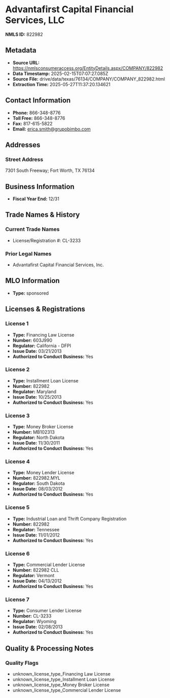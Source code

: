 # Advantafirst Capital Financial Services, LLC

**NMLS ID:** 822982

## Metadata
- **Source URL:** https://nmlsconsumeraccess.org/EntityDetails.aspx/COMPANY/822982
- **Data Timestamp:** 2025-02-15T07:07:27.085Z
- **Source File:** drive/data/texas/76134/COMPANY/COMPANY_822982.html
- **Extraction Time:** 2025-05-27T11:37:20.134621

## Contact Information
- **Phone:** 866-348-8776
- **Toll Free:** 866-348-8776
- **Fax:** 817-615-5822
- **Email:** erica.smith@grupobimbo.com

## Addresses
### Street Address
7301 South Freeway; Fort Worth, TX 76134

## Business Information
- **Fiscal Year End:** 12/31

## Trade Names & History
### Current Trade Names
- License/Registration #: CL-3233

### Prior Legal Names
- Advantafirst Capital Financial Services, Inc.

## MLO Information
- **Type:** sponsored

## Licenses & Registrations

### License 1
- **Type:** Financing Law License
- **Number:** 603J990
- **Regulator:** California - DFPI
- **Issue Date:** 03/21/2013
- **Authorized to Conduct Business:** Yes

### License 2
- **Type:** Installment Loan License
- **Number:** 822982
- **Regulator:** Maryland
- **Issue Date:** 10/25/2013
- **Authorized to Conduct Business:** Yes

### License 3
- **Type:** Money Broker License
- **Number:** MB102313
- **Regulator:** North Dakota
- **Issue Date:** 11/30/2011
- **Authorized to Conduct Business:** Yes

### License 4
- **Type:** Money Lender License
- **Number:** 822982.MYL
- **Regulator:** South Dakota
- **Issue Date:** 08/03/2012
- **Authorized to Conduct Business:** Yes

### License 5
- **Type:** Industrial Loan and Thrift Company Registration
- **Number:** 822982
- **Regulator:** Tennessee
- **Issue Date:** 11/01/2012
- **Authorized to Conduct Business:** Yes

### License 6
- **Type:** Commercial Lender License
- **Number:** 822982 CLL
- **Regulator:** Vermont
- **Issue Date:** 04/13/2012
- **Authorized to Conduct Business:** Yes

### License 7
- **Type:** Consumer Lender License
- **Number:** CL-3233
- **Regulator:** Wyoming
- **Issue Date:** 02/08/2013
- **Authorized to Conduct Business:** Yes

## Quality & Processing Notes
### Quality Flags
- unknown_license_type_Financing Law License
- unknown_license_type_Installment Loan License
- unknown_license_type_Money Broker License
- unknown_license_type_Commercial Lender License
